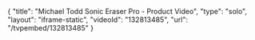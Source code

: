 {
    "title": "Michael Todd Sonic Eraser Pro - Product Video",
    "type": "solo",
    "layout": "iframe-static",
    "videoId": "132813485",
    "url": "\/tvpembed\/132813485"
}